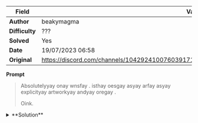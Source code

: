 |Field|Value|
|---|---|
|**Author**|beakymagma|
|**Difficulty**|???|
|**Solved**|Yes|
|**Date**|19/07/2023 06:58|
|**Original**|https://discord.com/channels/1042924100760391710/1110625554476040323/1131087668416098375|

**Prompt**
> Absolutelyyay onay wnsfay . isthay oesgay asyay arfay asyay explicityay artworkyay andyay oregay . 
>
> Oink.

<details>
  <summary>**Solution**</summary>
  
> The message is written in pig latin (see https://en.wikipedia.org/wiki/Pig\_Latin)
> The unciphered text reads 'absolutely no nsfw . this goes as far as explicit artwork and gore'
> The 'Oink.' at the end of the prompt is actually an hint for pig latin.
</details>
